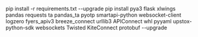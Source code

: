 pip install -r requirements.txt --upgrade
pip install pya3 flask xlwings pandas requests ta pandas_ta pyotp smartapi-python websocket-client logzero  fyers_apiv3 breeze_connect urllib3 APIConnect whl pyyaml upstox-python-sdk websockets Twisted  KiteConnect protobuf --upgrade
